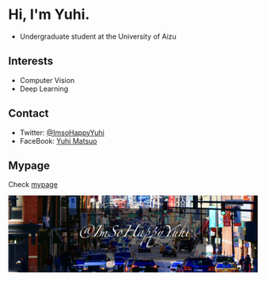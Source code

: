 # Hi, I'm Yuhi.

- Undergraduate student at the University of Aizu

## Interests
- Computer Vision
- Deep Learning

## Contact
- Twitter: [@ImsoHappyYuhi](https://twitter.com/ImsoHappyYuhi)
- FaceBook: [Yuhi Matsuo](https://www.facebook.com/ImsoHappyYuhi)

## Mypage
Check [mypage](https://ishyuhi.github.io/ImsoHappyYuhi.html)


![](https://github.com/IsHYuhi/IsHYuhi/blob/master/id.jpg)
<!--![](https://github.com/IsHYuhi/IsHYuhi/blob/master/hi.gif)-->
<!--
**IsHYuhi/IsHYuhi** is a ✨ _special_ ✨ repository because its `README.md` (this file) appears on your GitHub profile.

Here are some ideas to get you started:

- 🔭 I’m currently working on ...
- 🌱 I’m currently learning ...
- 👯 I’m looking to collaborate on ...
- 🤔 I’m looking for help with ...
- 💬 Ask me about ...
- 📫 How to reach me: ...
- 😄 Pronouns: ...
- ⚡ Fun fact: ...
-->
